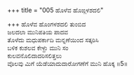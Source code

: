 +++
title = "005 ಹೊಳೆವ ಹೊಙ್ಗಳಶದಲಿ"

+++
ಹೊಳೆವ ಹೊಂಗಳಶದಲಿ ತುಂಬಿದ  
ಜಲದಲಾ ಮುನಿಪತಿಯ ಪಾದವ  
ತೊಳೆದು ಮಧುಪರ್ಕಾದಿ ಮನ್ನಣೆಯಿಂದ ಸತ್ಕರಿಸಿ   
ಬಳಿಕ ಕುಶಲವ ಕೇಳ್ದು ಮುನಿ ಸಂ  
ಕುಲವನೊಲಿದಾದರಿಸಲಿತ್ತಲು           
ವೊಲವು ಮಿಗೆ ಯೆಡೆಯಾದುದಾರೋಗಣೆಗೆ ಮುನಿ ಹೊಕ್ಕ      ॥5॥